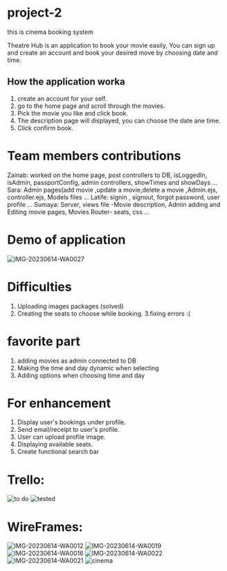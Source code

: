 # project-2
this is cinema booking system 


Theatre Hub is an application to book your movie easily, You can sign up and create an account and book your desired move by choosing date and time.



## How the application worka
1. create an account for your self.
2. go to the home page and scroll through the movies. 
3. Pick the movie you like and click book.
4. The description page will displayed, you can choose the date ane time.
5. Click confirm book.

# Team members contributions


Zainab: worked on the home page, post controllers to DB, isLoggedIn, isAdmin, passportConfig, admin controllers, showTimes and showDays ...
Sara: Admin pages(add movie ,update a movie,delete a movie ,Admin.ejs, controller.ejs, Models files ...
Latife: signin , signout, forgot password, user profile ...
Sumaya: Server, views file -Movie description, Admin adding and Editing movie pages, Movies Router- seats, css ...


# Demo of application
![IMG-20230614-WA0027](https://media.git.generalassemb.ly/user/49241/files/db62938b-c1e4-41b5-a9aa-ff8d1218c969)




# Difficulties
1. Uploading images packages (solved)
2. Creating the seats to choose while booking.
3.fixing errors :(


# favorite part
1. adding movies as admin connected to DB
2. Making the time and day dynamic when selecting
3. Adding options when choosing time and day


# For enhancement
1. Display user's bookings under profile.
2. Send email/receipt to user's profile.
4. User can upload profile image.
5. Displaying available seats.
6. Create functional search bar


# Trello:
![to do](https://media.git.generalassemb.ly/user/49241/files/15666dfd-c170-4ef7-bc46-2466bb134379)
![tested](https://media.git.generalassemb.ly/user/49241/files/bb52a8a6-8419-4e7b-9c84-d54efcb73e29)

# WireFrames:

![IMG-20230614-WA0012](https://media.git.generalassemb.ly/user/49241/files/66df6248-57ad-4201-80e5-fcc491504886)
![IMG-20230614-WA0019](https://media.git.generalassemb.ly/user/49241/files/a1672148-3574-4e27-8ef8-333dc426a249)
![IMG-20230614-WA0016](https://media.git.generalassemb.ly/user/49241/files/4779d77c-242f-4b4a-ab3f-006ce3ff433a)
![IMG-20230614-WA0022](https://media.git.generalassemb.ly/user/49241/files/d72b834c-7e99-4848-bc32-65071c55a09b)
![IMG-20230614-WA0021](https://media.git.generalassemb.ly/user/49241/files/64915454-d481-4ae5-a834-76407c3db2c0)
![cinema](https://media.git.generalassemb.ly/user/49241/files/38b1b9aa-8fcd-4cc2-b42d-50647c8ae3a2)






